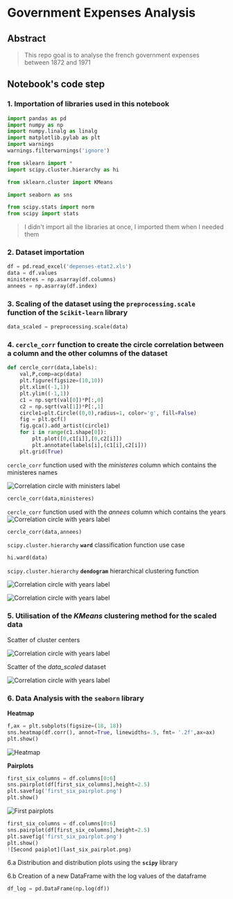# Government Expenses Analysis

## Abstract
> This repo goal is to analyse the french government expenses between 1872 and 1971

## Notebook's code step

### 1. Importation of libraries used in this notebook

``` python
import pandas as pd
import numpy as np
import numpy.linalg as linalg
import matplotlib.pylab as plt
import warnings
warnings.filterwarnings('ignore')

from sklearn import *
import scipy.cluster.hierarchy as hi

from sklearn.cluster import KMeans

import seaborn as sns

from scipy.stats import norm
from scipy import stats
```

> I didn't import all the libraries at once, I imported them when I needed them

### 2. Dataset importation

``` python
df = pd.read_excel('depenses-etat2.xls')
data = df.values
ministeres = np.asarray(df.columns)
annees = np.asarray(df.index)
```
### 3. Scaling of the dataset using the **`preprocessing.scale`** function of the `Scikit-learn` library

``` python
data_scaled = preprocessing.scale(data)
```

### 4. **`cercle_corr`** function to create the circle correlation between a column and the other columns of the dataset

``` python
def cercle_corr(data,labels):
    val,P,comp=acp(data)
    plt.figure(figsize=(10,10))
    plt.xlim((-1,1))
    plt.ylim((-1,1))
    c1 = np.sqrt(val[0])*P[:,0]
    c2 = np.sqrt(val[1])*P[:,1]
    circle1=plt.Circle((0,0),radius=1, color='g', fill=False)
    fig = plt.gcf()
    fig.gca().add_artist(circle1)
    for i in range(c1.shape[0]):
        plt.plot([0,c1[i]],[0,c2[i]])
        plt.annotate(labels[i],(c1[i],c2[i]))
    plt.grid(True)
```

`cercle_corr` function used with the _ministeres_ column which contains the ministeres names

![Correlation circle with ministers label](circle_corr_minister_names.png)

``` python
cercle_corr(data,ministeres)
```

`cercle_corr` function used with the _annees_ column which contains the years
![Correlation circle with years label](circle_corr_years.png)

``` python
cercle_corr(data,annees)
```

`scipy.cluster.hierarchy` **`ward`** classification function use case

``` python
hi.ward(data)
```

`scipy.cluster.hierarchy` **`dendogram`** hierarchical clustering function


![Correlation circle with years label](dendogram_ministers_labels.png)

![Correlation circle with years label](dendogram_years_label.png)
### 5. Utilisation of the **_KMeans_** clustering method for the scaled data

Scatter of cluster centers

![Correlation circle with years label](cluster_center_scatter.png)

Scatter of the *data_scaled* dataset

![Correlation circle with years label](data_scaled_scatter.png)

### 6. Data Analysis with the **`seaborn`** library

**Heatmap**

``` python
f,ax = plt.subplots(figsize=(18, 18))
sns.heatmap(df.corr(), annot=True, linewidths=.5, fmt= '.2f',ax=ax)
plt.show()
```

![Heatmap](dataset_correlation_heatmap.png)

**Pairplots**
``` python
first_six_columns = df.columns[0:6]
sns.pairplot(df[first_six_columns],height=2.5)
plt.savefig('first_six_pairplot.png')
plt.show()
```
![First pairplots](first_six_pairplot.png)

``` python
first_six_columns = df.columns[0:6]
sns.pairplot(df[first_six_columns],height=2.5)
plt.savefig('first_six_pairplot.png')
plt.show()
![Second paiplot](last_six_pairplot.png)
```


6.a Distribution and distribution plots using the **`scipy`** library

6.b Creation of a new DataFrame with the log values of the dataframe

``` python
df_log = pd.DataFrame(np.log(df))
```